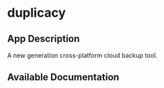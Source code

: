 # duplicacy

## App Description

A new generation cross-platform cloud backup tool.

## Available Documentation

